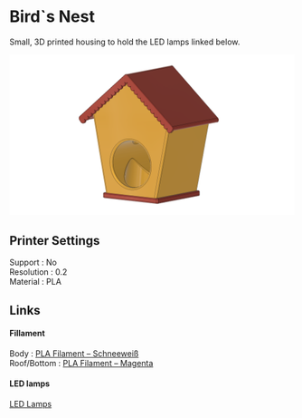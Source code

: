 # Bird`s Nest

Small, 3D printed housing to hold the LED lamps linked below.

![logo](https://github.com/chreit00/birdsnest/blob/main/Images/birdsnest_small.png "Logo")

## Printer Settings

Support 	:	No <br>
Resolution	:	0.2 <br>
Material	:	PLA <br>

## Links
#### Fillament
Body : [PLA Filament – Schneeweiß](https://www.filamentworld.de/shop/pla-filament-3d-drucker/weiss/)<br>
Roof/Bottom : [PLA Filament – Magenta](https://www.filamentworld.de/shop/pla-filament-3d-drucker/pla-filament-1-75-mm-magenta/)<br>
#### LED lamps
[LED Lamps](https://www.amazon.de/gp/product/B07K9SLN1F/ref=ox_sc_act_title_1?smid=A301WKE65PGVT5&psc=1)<br>
